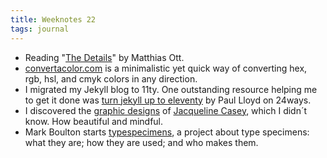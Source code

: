 ```yaml
---
title: Weeknotes 22
tags: journal
---
```

- Reading "[The Details](/2020-05-31-the-details/)" by Matthias Ott.
- [convertacolor.com](https://convertacolor.com) is a minimalistic yet quick way of converting hex, rgb, hsl, and cmyk colors in any direction.
- I migrated my Jekyll blog to 11ty. One outstanding resource helping me to get it done was [turn jekyll up to eleventy](https://24ways.org/2018/turn-jekyll-up-to-eleventy/) by Paul Lloyd on 24ways.
- I discovered the [graphic designs](https://www.google.com/search?q=jacqueline+casey&source=lnms&tbm=isch&sa=X&ved=2ahUKEwjSrYzE-t3pAhVLShUIHc6ADh0Q_AUoAXoECBYQAw&biw=1263&bih=716) of [Jacqueline Casey](https://go.distance.ncsu.edu/gd203/?p=28078), which I didn´t know. How beautiful and mindful.
- Mark Boulton starts [typespecimens](https://typespecimens.xyz), a project about type specimens: what they are; how they are used; and who makes them.
